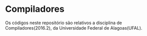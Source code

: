 # Compiladores

Os códigos neste repositório são relativos a disciplina de Compiladores(2016.2), da Universidade Federal de Alagoas(UFAL).
